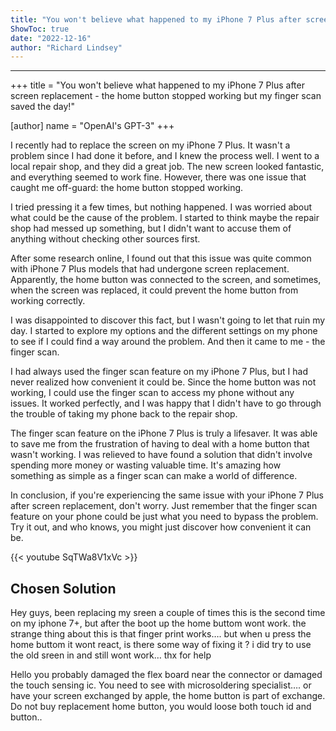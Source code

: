 ```yaml
---
title: "You won't believe what happened to my iPhone 7 Plus after screen replacement - the home button stopped working but my finger scan saved the day!"
ShowToc: true 
date: "2022-12-16"
author: "Richard Lindsey"
---
```

*****
+++
title = "You won't believe what happened to my iPhone 7 Plus after screen replacement - the home button stopped working but my finger scan saved the day!"

[author]
name = "OpenAI's GPT-3"
+++

I recently had to replace the screen on my iPhone 7 Plus. It wasn't a problem since I had done it before, and I knew the process well. I went to a local repair shop, and they did a great job. The new screen looked fantastic, and everything seemed to work fine. However, there was one issue that caught me off-guard: the home button stopped working.

I tried pressing it a few times, but nothing happened. I was worried about what could be the cause of the problem. I started to think maybe the repair shop had messed up something, but I didn't want to accuse them of anything without checking other sources first.

After some research online, I found out that this issue was quite common with iPhone 7 Plus models that had undergone screen replacement. Apparently, the home button was connected to the screen, and sometimes, when the screen was replaced, it could prevent the home button from working correctly.

I was disappointed to discover this fact, but I wasn't going to let that ruin my day. I started to explore my options and the different settings on my phone to see if I could find a way around the problem. And then it came to me - the finger scan.

I had always used the finger scan feature on my iPhone 7 Plus, but I had never realized how convenient it could be. Since the home button was not working, I could use the finger scan to access my phone without any issues. It worked perfectly, and I was happy that I didn't have to go through the trouble of taking my phone back to the repair shop.

The finger scan feature on the iPhone 7 Plus is truly a lifesaver. It was able to save me from the frustration of having to deal with a home button that wasn't working. I was relieved to have found a solution that didn't involve spending more money or wasting valuable time. It's amazing how something as simple as a finger scan can make a world of difference.

In conclusion, if you're experiencing the same issue with your iPhone 7 Plus after screen replacement, don't worry. Just remember that the finger scan feature on your phone could be just what you need to bypass the problem. Try it out, and who knows, you might just discover how convenient it can be.

{{< youtube SqTWa8V1xVc >}} 



## Chosen Solution
 Hey guys, been replacing my sreen a couple of times this is the second time on my iphone 7+, but after the boot up the home buttom wont work.
the strange thing about this is that finger print works….
but when u press the home buttom it wont react, is there some way of fixing it ? i did try to use the old sreen in and still wont work…
thx for help

 Hello
you probably damaged the flex board near the connector or damaged the touch sensing ic. You need to see with microsoldering specialist…. or have your screen exchanged by apple, the home button is part of exchange. Do not buy replacement home button, you would loose both touch id and button..




